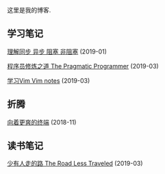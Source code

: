 这里是我的博客. 



## 学习笔记

[理解同步 异步 阻塞 非阻塞](./2019/01/理解同步异步阻塞非阻塞.md) (2019-01)

[程序员修炼之道 The Pragmatic Programmer](./2019/03/the_pragmatic_programmer.md)  (2019-03)

[学习Vim Vim notes](./2019/03/Vim_notes.md) (2019-03)



## 折腾

[向着更爽的终端](./2018/11/2018-11-4-向着更爽的终端.md) (2018-11)



## 读书笔记

[少有人走的路 The Road Less Traveled](./2019/03/少有人走的路.md) (2019-03)



